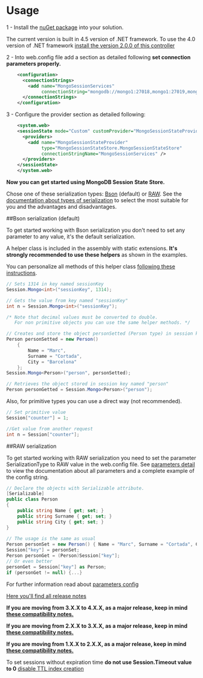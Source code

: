 Usage
=====

1 - Install the [nuGet package](https://www.nuget.org/packages/MongoSessionStateStore/) into your solution.

The current version is built in 4.5 version of .NET framework. To use the 4.0 version of .NET framework [install the version 2.0.0 of this controller](https://www.nuget.org/packages/MongoSessionStateStore/2.0.0)

2 - Into web.config file add a <connectionStrings> section as detailed following **set connection parameters properly.**
```xml
    <configuration>
      <connectionStrings>
        <add name="MongoSessionServices"
             connectionString="mongodb://mongo1:27018,mongo1:27019,mongo1:27020/?connect=replicaset"/>
      </connectionStrings>
    </configuration>
```

3 - Configure the <sessionState> provider section as detailed following:
```xml
    <system.web>
    <sessionState mode="Custom" customProvider="MongoSessionStateProvider">
      <providers>
        <add name="MongoSessionStateProvider"
             type="MongoSessionStateStore.MongoSessionStateStore"
             connectionStringName="MongoSessionServices" />
      </providers>
    </sessionState>
    </system.web>
```

**Now you can get started using MongoDB Session State Store.**

Chose one of these serialization types: [Bson](https://github.com/MarkCBB/MongoDB-ASP.NET-Session-State-Store/tree/Branch_raw_serialization#bson-serialization) (default) or [RAW](https://github.com/MarkCBB/MongoDB-ASP.NET-Session-State-Store/tree/Branch_raw_serialization#raw-serialization). See the [documentation about types of serialization](https://github.com/MarkCBB/MongoDB-ASP.NET-Session-State-Store/wiki/Types-of-serialization) to select the most suitable for you and the advantages and disadvantages.

##Bson serialization (default)

To get started working with Bson serialization you don't need to set any parameter to any value, it's the default serialization.

A helper class is included in the assembly with static extensions. **It's strongly recommended to use these helpers** as shown in the examples.

You can personalize all methods of this helper class [following these instructions](https://github.com/MarkCBB/MongoDB-ASP.NET-Session-State-Store/wiki/Customizing-the-helpers).

```C#
// Sets 1314 in key named sessionKey
Session.Mongo<int>("sessionKey", 1314);

// Gets the value from key named "sessionKey"
int n = Session.Mongo<int>("sessionKey");

/* Note that decimal values must be converted to double.
   For non primitive objects you can use the same helper methods. */

// Creates and store the object personSetted (Person type) in session key named person
Person personSetted = new Person()
	{
		Name = "Marc",
		Surname = "Cortada",
		City = "Barcelona"
	};
Session.Mongo<Person>("person", personSetted);

// Retrieves the object stored in session key named "person"
Person personGetted = Session.Mongo<Person>("person");
```

Also, for primitive types you can use a direct way (not recommended).

```C#
// Set primitive value
Session["counter"] = 1;

//Get value from another request
int n = Session["counter"];
```

##RAW serialization

To get started working with RAW serialization you need to set the parameter SerializationType to RAW value in the web.config file. See [parameters detail](https://github.com/MarkCBB/MongoDB-ASP.NET-Session-State-Store/wiki/Web.config-parameters#parameters-detail) to view the documentation about all parameters and a complete example of the config string.

```C#
// Declare the objects with Serializable attribute.
[Serializable]
public class Person
{
	public string Name { get; set; }
	public string Surname { get; set; }
	public string City { get; set; }
}
	
// The usage is the same as usual
Person personSet = new Person() { Name = "Marc", Surname = "Cortada", City = "Barcelona" };
Session["key"] = personSet;
Person personGet = (Person)Session["key"];
// Or even better
personGet = Session["key"] as Person;
if (personGet != null) {...}
```

For further information read about [parameters config](https://github.com/MarkCBB/MongoDB-ASP.NET-Session-State-Store/wiki/Web.config-parameters#parameters-detail)

[Here you'll find all release notes](https://github.com/MarkCBB/MongoDB-ASP.NET-Session-State-Store/wiki/Release-notes-history-and-compatibility-between-versions)

**If you are moving from 3.X.X to 4.X.X, as a major release, keep in mind [these compatibility notes.](https://github.com/MarkCBB/MongoDB-ASP.NET-Session-State-Store/wiki/Release-notes-history-and-compatibility-between-versions#v400)**

**If you are moving from 2.X.X to 3.X.X, as a major release, keep in mind [these compatibility notes.](https://github.com/MarkCBB/MongoDB-ASP.NET-Session-State-Store/wiki/Release-notes-history-and-compatibility-between-versions#v300)**

**If you are moving from 1.X.X to 2.X.X, as a major release, keep in mind [these compatibility notes.](https://github.com/MarkCBB/MongoDB-ASP.NET-Session-State-Store/wiki/Release-notes-history-and-compatibility-between-versions#v200)**

To set sessions without expiration time **do not use Session.Timeout value to 0** [disable TTL index creation](https://github.com/MarkCBB/MongoDB-ASP.NET-Session-State-Store/wiki/Web.config-parameters#autocreatettlindex)
